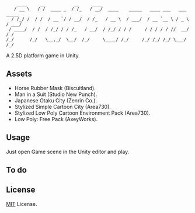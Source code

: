         ____     __           __     ____
       / __ \   / /  ____ _  / /_   / __/  ____    _____   ____ ___   ___    _____
      / /_/ /  / /  / __ `/ / __/  / /_   / __ \  / ___/  / __ `__ \ / _ \  / ___/
     / ____/  / /  / /_/ / / /_   / __/  / /_/ / / /     / / / / / //  __/ / /
    /_/      /_/   \__,_/  \__/  /_/     \____/ /_/     /_/ /_/ /_/ \___/ /_/

A 2.5D platform game in Unity.

## Assets

* Horse Rubber Mask (Biscuitland).
* Man in a Suit (Studio New Punch).
* Japanese Otaku City (Zenrin Co.).
* Stylized Simple Cartoon City (Area730).
* Stylized Low Poly Cartoon Environment Pack (Area730).
* Low Poly: Free Pack (AxeyWorks).

## Usage

Just open Game scene in the Unity editor and play.

## To do

## License

[MIT](https://www.google.com) License.